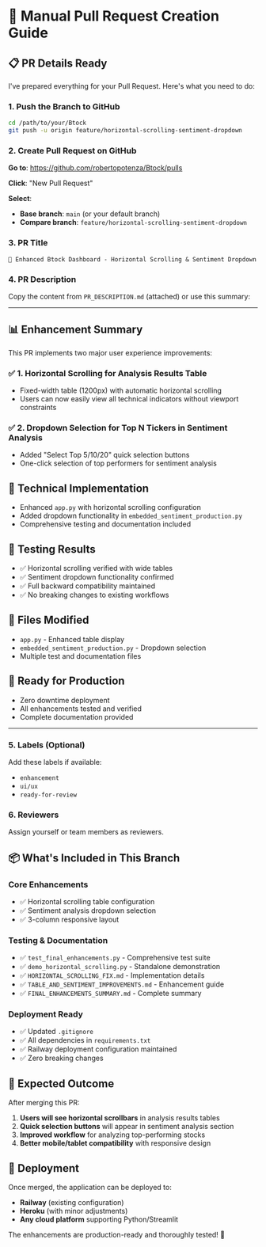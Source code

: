 # 🚀 Manual Pull Request Creation Guide

## 📋 **PR Details Ready**

I've prepared everything for your Pull Request. Here's what you need to do:

### **1. Push the Branch to GitHub**

```bash
cd /path/to/your/Btock
git push -u origin feature/horizontal-scrolling-sentiment-dropdown
```

### **2. Create Pull Request on GitHub**

**Go to**: https://github.com/robertopotenza/Btock/pulls

**Click**: "New Pull Request"

**Select**:
- **Base branch**: `main` (or your default branch)
- **Compare branch**: `feature/horizontal-scrolling-sentiment-dropdown`

### **3. PR Title**
```
🚀 Enhanced Btock Dashboard - Horizontal Scrolling & Sentiment Dropdown
```

### **4. PR Description**
Copy the content from `PR_DESCRIPTION.md` (attached) or use this summary:

---

## 📊 **Enhancement Summary**

This PR implements two major user experience improvements:

### ✅ **1. Horizontal Scrolling for Analysis Results Table**
- Fixed-width table (1200px) with automatic horizontal scrolling
- Users can now easily view all technical indicators without viewport constraints

### ✅ **2. Dropdown Selection for Top N Tickers in Sentiment Analysis**  
- Added "Select Top 5/10/20" quick selection buttons
- One-click selection of top performers for sentiment analysis

## 🔧 **Technical Implementation**
- Enhanced `app.py` with horizontal scrolling configuration
- Added dropdown functionality in `embedded_sentiment_production.py`
- Comprehensive testing and documentation included

## 🧪 **Testing Results**
- ✅ Horizontal scrolling verified with wide tables
- ✅ Sentiment dropdown functionality confirmed
- ✅ Full backward compatibility maintained
- ✅ No breaking changes to existing workflows

## 📁 **Files Modified**
- `app.py` - Enhanced table display
- `embedded_sentiment_production.py` - Dropdown selection
- Multiple test and documentation files

## 🚀 **Ready for Production**
- Zero downtime deployment
- All enhancements tested and verified
- Complete documentation provided

---

### **5. Labels (Optional)**
Add these labels if available:
- `enhancement`
- `ui/ux`
- `ready-for-review`

### **6. Reviewers**
Assign yourself or team members as reviewers.

## 📦 **What's Included in This Branch**

### **Core Enhancements**
- ✅ Horizontal scrolling table configuration
- ✅ Sentiment analysis dropdown selection
- ✅ 3-column responsive layout

### **Testing & Documentation**
- ✅ `test_final_enhancements.py` - Comprehensive test suite
- ✅ `demo_horizontal_scrolling.py` - Standalone demonstration
- ✅ `HORIZONTAL_SCROLLING_FIX.md` - Implementation details
- ✅ `TABLE_AND_SENTIMENT_IMPROVEMENTS.md` - Enhancement guide
- ✅ `FINAL_ENHANCEMENTS_SUMMARY.md` - Complete summary

### **Deployment Ready**
- ✅ Updated `.gitignore`
- ✅ All dependencies in `requirements.txt`
- ✅ Railway deployment configuration maintained
- ✅ Zero breaking changes

## 🎯 **Expected Outcome**

After merging this PR:
1. **Users will see horizontal scrollbars** in analysis results tables
2. **Quick selection buttons** will appear in sentiment analysis section
3. **Improved workflow** for analyzing top-performing stocks
4. **Better mobile/tablet compatibility** with responsive design

## 🔄 **Deployment**

Once merged, the application can be deployed to:
- **Railway** (existing configuration)
- **Heroku** (with minor adjustments)
- **Any cloud platform** supporting Python/Streamlit

The enhancements are production-ready and thoroughly tested! 🚀
